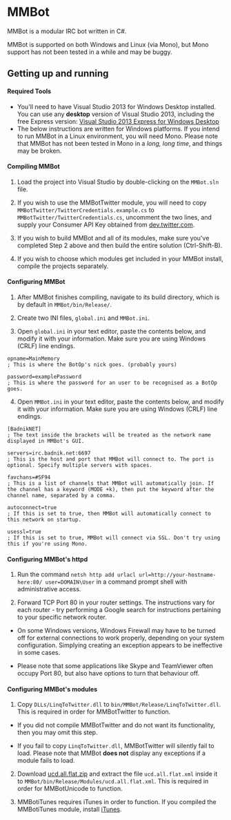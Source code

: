 MMBot
=====
MMBot is a modular IRC bot written in C#.

MMBot is supported on both Windows and Linux (via Mono), but Mono support has not been tested in a while and may be buggy.

Getting up and running
----------------------
#### Required Tools
* You'll need to have Visual Studio 2013 for Windows Desktop installed. You can use any 
   **desktop** version of Visual Studio 2013, including the free Express version: [Visual Studio 2013 Express for Windows Desktop](http://www.microsoft.com/en-us/download/details.aspx?id=40787)
* The below instructions are written for Windows platforms. If you intend to run MMBot in a Linux environment, you will need Mono. Please note that MMBot has not been tested in Mono in a *long, long time*, and things may be broken.

#### Compiling MMBot
1. Load the project into Visual Studio by double-clicking on the `MMBot.sln` file.

2. If you wish to use the MMBotTwitter module, you will need to copy `MMBotTwitter/TwitterCredentials.example.cs` to `MMBotTwitter/TwitterCredentials.cs`, uncomment the two lines, and supply your Consumer API Key obtained from [dev.twitter.com](http://dev.twitter.com/).

3. If you wish to build MMBot and all of its modules, make sure you've completed Step 2 above and then build the entire solution (Ctrl-Shift-B).

4. If you wish to choose which modules get included in your MMBot install, compile the projects separately.

#### Configuring MMBot
1. After MMBot finishes compiling, navigate to its build directory, which is by default in `MMBot/bin/Release/`.

2. Create two INI files, `global.ini` and `MMBot.ini`.

3. Open `global.ini` in your text editor, paste the contents below, and modify it with your information. Make sure you are using Windows (CRLF) line endings.

```
opname=MainMemory
; This is where the BotOp's nick goes. (probably yours)

password=examplePassword
; This is where the password for an user to be recognised as a BotOp goes.
```

4. Open `MMBot.ini` in your text editor, paste the contents below, and modify it with your information. Make sure you are using Windows (CRLF) line endings.

```
[BadnikNET]
; The text inside the brackets will be treated as the network name displayed in MMBot's GUI.

servers=irc.badnik.net:6697
; This is the host and port that MMBot will connect to. The port is optional. Specify multiple servers with spaces.

favchans=#SF94
; This is a list of channels that MMBot will automatically join. If the channel has a keyword (MODE +k), then put the keyword after the channel name, separated by a comma.

autoconnect=true
; If this is set to true, then MMBot will automatically connect to this network on startup.

usessl=true
; If this is set to true, MMBot will connect via SSL. Don't try using this if you're using Mono.
```

#### Configuring MMBot's httpd
1. Run the command `netsh http add urlacl url=http://your-hostname-here:80/ user=DOMAIN\User` in a command prompt shell with administrative access.

2. Forward TCP Port 80 in your router settings. The instructions vary for each router - try performing a Google search for instructions pertaining to your specific network router.

 - On some Windows versions, Windows Firewall may have to be turned off for external connections to work properly, depending on your system configuration. Simplying creating an exception appears to be ineffective in some cases.

 - Please note that some applications like Skype and TeamViewer often occupy Port 80, but also have options to turn that behaviour off.

#### Configuring MMBot's modules
1. Copy `DLLs/LinqToTwitter.dll` to `bin/MMBot/Release/LinqToTwitter.dll`. This is required in order for MMBotTwitter to function.

 - If you did not compile MMBotTwitter and do not want its functionality, then you may omit this step.

 - If you fail to copy `LinqToTwitter.dll`, MMBotTwitter will silently fail to load. Please note that MMBot **does not** display any exceptions if a module fails to load.

2. Download [ucd.all.flat.zip](http://www.unicode.org/Public/UCD/latest/ucdxml/ucd.all.flat.zip) and extract the file `ucd.all.flat.xml` inside it to `MMBot/bin/Release/Modules/ucd.all.flat.xml`. This is required in order for MMBotUnicode to function.

3. MMBotiTunes requires iTunes in order to function. If you compiled the MMBotiTunes module, install [iTunes](http://www.apple.com/itunes/download/).